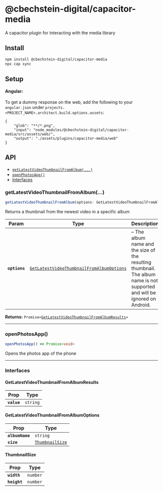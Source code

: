 # @cbechstein-digital/capacitor-media

A capacitor plugin for interacting with the media library

## Install

```bash
npm install @cbechstein-digital/capacitor-media
npx cap sync
```

## Setup

#### Angular:
To get a dummy response on the web, add the following to your `angular.json` under `projects.<PROJECT_NAME>.architect.build.options.assets`:
```angular2html
{
    "glob": "**/*.png",
    "input": "node_modules/@cbechstein-digital/capacitor-media/src/assets/web/",
    "output": "./assets/plugins/capacitor-media/web"
}
```


## API

<docgen-index>

* [`getLatestVideoThumbnailFromAlbum(...)`](#getlatestvideothumbnailfromalbum)
* [`openPhotosApp()`](#openphotosapp)
* [Interfaces](#interfaces)

</docgen-index>

<docgen-api>
<!--Update the source file JSDoc comments and rerun docgen to update the docs below-->

### getLatestVideoThumbnailFromAlbum(...)

```typescript
getLatestVideoThumbnailFromAlbum(options: GetLatestVideoThumbnailFromAlbumOptions) => Promise<GetLatestVideoThumbnailFromAlbumResults>
```

Returns a thumbnail from the newest video in a specific album

| Param         | Type                                                                                                        | Description                                                                                                               |
| ------------- | ----------------------------------------------------------------------------------------------------------- | ------------------------------------------------------------------------------------------------------------------------- |
| **`options`** | <code><a href="#getlatestvideothumbnailfromalbumoptions">GetLatestVideoThumbnailFromAlbumOptions</a></code> | – The album name and the size of the resulting thumbnail. The album name is not supported and will be ignored on Android. |

**Returns:** <code>Promise&lt;<a href="#getlatestvideothumbnailfromalbumresults">GetLatestVideoThumbnailFromAlbumResults</a>&gt;</code>

--------------------


### openPhotosApp()

```typescript
openPhotosApp() => Promise<void>
```

Opens the photos app of the phone

--------------------


### Interfaces


#### GetLatestVideoThumbnailFromAlbumResults

| Prop        | Type                |
| ----------- | ------------------- |
| **`value`** | <code>string</code> |


#### GetLatestVideoThumbnailFromAlbumOptions

| Prop            | Type                                                    |
| --------------- | ------------------------------------------------------- |
| **`albumName`** | <code>string</code>                                     |
| **`size`**      | <code><a href="#thumbnailsize">ThumbnailSize</a></code> |


#### ThumbnailSize

| Prop         | Type                |
| ------------ | ------------------- |
| **`width`**  | <code>number</code> |
| **`height`** | <code>number</code> |

</docgen-api>
